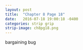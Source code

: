 ```yaml
---
layout: post
title:  "Chapter 8 Page 18"
date:   2016-07-18 19:00:18 -0400
categories: strip grip
strip-image: ch8pg18.png
---
```

bargaining bug    
